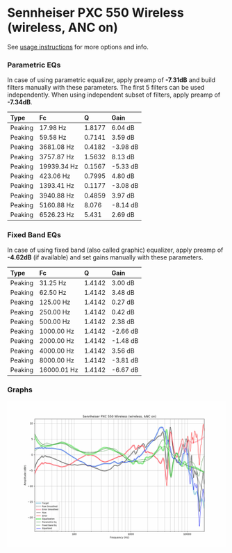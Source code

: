 # Sennheiser PXC 550 Wireless (wireless, ANC on)
See [usage instructions](https://github.com/jaakkopasanen/AutoEq#usage) for more options and info.

### Parametric EQs
In case of using parametric equalizer, apply preamp of **-7.31dB** and build filters manually
with these parameters. The first 5 filters can be used independently.
When using independent subset of filters, apply preamp of **-7.34dB**.

| Type    | Fc          |      Q | Gain     |
|:--------|:------------|:-------|:---------|
| Peaking | 17.98 Hz    | 1.8177 | 6.04 dB  |
| Peaking | 59.58 Hz    | 0.7141 | 3.59 dB  |
| Peaking | 3681.08 Hz  | 0.4182 | -3.98 dB |
| Peaking | 3757.87 Hz  | 1.5632 | 8.13 dB  |
| Peaking | 19939.34 Hz | 0.1567 | -5.33 dB |
| Peaking | 423.06 Hz   | 0.7995 | 4.80 dB  |
| Peaking | 1393.41 Hz  | 0.1177 | -3.08 dB |
| Peaking | 3940.88 Hz  | 0.4859 | 3.97 dB  |
| Peaking | 5160.88 Hz  | 8.076  | -8.14 dB |
| Peaking | 6526.23 Hz  | 5.431  | 2.69 dB  |

### Fixed Band EQs
In case of using fixed band (also called graphic) equalizer, apply preamp of **-4.62dB**
(if available) and set gains manually with these parameters.

| Type    | Fc          |      Q | Gain     |
|:--------|:------------|:-------|:---------|
| Peaking | 31.25 Hz    | 1.4142 | 3.00 dB  |
| Peaking | 62.50 Hz    | 1.4142 | 3.48 dB  |
| Peaking | 125.00 Hz   | 1.4142 | 0.27 dB  |
| Peaking | 250.00 Hz   | 1.4142 | 0.42 dB  |
| Peaking | 500.00 Hz   | 1.4142 | 2.38 dB  |
| Peaking | 1000.00 Hz  | 1.4142 | -2.66 dB |
| Peaking | 2000.00 Hz  | 1.4142 | -1.48 dB |
| Peaking | 4000.00 Hz  | 1.4142 | 3.56 dB  |
| Peaking | 8000.00 Hz  | 1.4142 | -3.81 dB |
| Peaking | 16000.01 Hz | 1.4142 | -6.67 dB |

### Graphs
![](./Sennheiser%20PXC%20550%20Wireless%20(wireless,%20ANC%20on).png)
